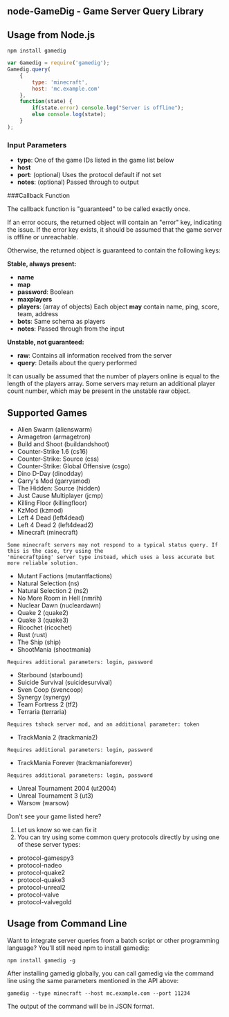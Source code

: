 node-GameDig - Game Server Query Library
---

Usage from Node.js
---

```shell
npm install gamedig
```

```javascript
var Gamedig = require('gamedig');
Gamedig.query(
	{
		type: 'minecraft',
		host: 'mc.example.com'
	},
	function(state) {
		if(state.error) console.log("Server is offline");
		else console.log(state);
	}
);
```

### Input Parameters

* **type**: One of the game IDs listed in the game list below
* **host**
* **port**: (optional) Uses the protocol default if not set
* **notes**: (optional) Passed through to output

###Callback Function

The callback function is "guaranteed" to be called exactly once.

If an error occurs, the returned object will contain an "error" key, indicating the issue.
If the error key exists, it should be assumed that the game server is offline or unreachable.

Otherwise, the returned object is guaranteed to contain the following keys:

**Stable, always present:**

* **name**
* **map**
* **password**: Boolean
* **maxplayers**
* **players**: (array of objects) Each object **may** contain name, ping, score, team, address
* **bots**: Same schema as players
* **notes**: Passed through from the input

**Unstable, not guaranteed:**

* **raw**: Contains all information received from the server
* **query**: Details about the query performed

It can usually be assumed that the number of players online is equal to the length of the players array.
Some servers may return an additional player count number, which may be present in the unstable raw object.

Supported Games
---

* Alien Swarm (alienswarm)
* Armagetron (armagetron)
* Build and Shoot (buildandshoot)
* Counter-Strike 1.6 (cs16)
* Counter-Strike: Source (css)
* Counter-Strike: Global Offensive (csgo)
* Dino D-Day (dinodday)
* Garry's Mod (garrysmod)
* The Hidden: Source (hidden)
* Just Cause Multiplayer (jcmp)
* Killing Floor (killingfloor)
* KzMod (kzmod)
* Left 4 Dead (left4dead)
* Left 4 Dead 2 (left4dead2)
* Minecraft (minecraft)
```
Some minecraft servers may not respond to a typical status query. If this is the case, try using the
'minecraftping' server type instead, which uses a less accurate but more reliable solution.
```
* Mutant Factions (mutantfactions)
* Natural Selection (ns)
* Natural Selection 2 (ns2)
* No More Room in Hell (nmrih)
* Nuclear Dawn (nucleardawn)
* Quake 2 (quake2)
* Quake 3 (quake3)
* Ricochet (ricochet)
* Rust (rust)
* The Ship (ship)
* ShootMania (shootmania)
```
Requires additional parameters: login, password
```
* Starbound (starbound)
* Suicide Survival (suicidesurvival)
* Sven Coop (svencoop)
* Synergy (synergy)
* Team Fortress 2 (tf2)
* Terraria (terraria)
```
Requires tshock server mod, and an additional parameter: token
```
* TrackMania 2 (trackmania2)
```
Requires additional parameters: login, password
```
* TrackMania Forever (trackmaniaforever)
```
Requires additional parameters: login, password
```
* Unreal Tournament 2004 (ut2004)
* Unreal Tournament 3 (ut3)
* Warsow (warsow)

Don't see your game listed here?
1. Let us know so we can fix it
2. You can try using some common query protocols directly by using one of these server types:
* protocol-gamespy3
* protocol-nadeo
* protocol-quake2
* protocol-quake3
* protocol-unreal2
* protocol-valve
* protocol-valvegold

Usage from Command Line
---

Want to integrate server queries from a batch script or other programming language?
You'll still need npm to install gamedig:
```shell
npm install gamedig -g
```

After installing gamedig globally, you can call gamedig via the command line
using the same parameters mentioned in the API above:
```shell
gamedig --type minecraft --host mc.example.com --port 11234
```

The output of the command will be in JSON format.
